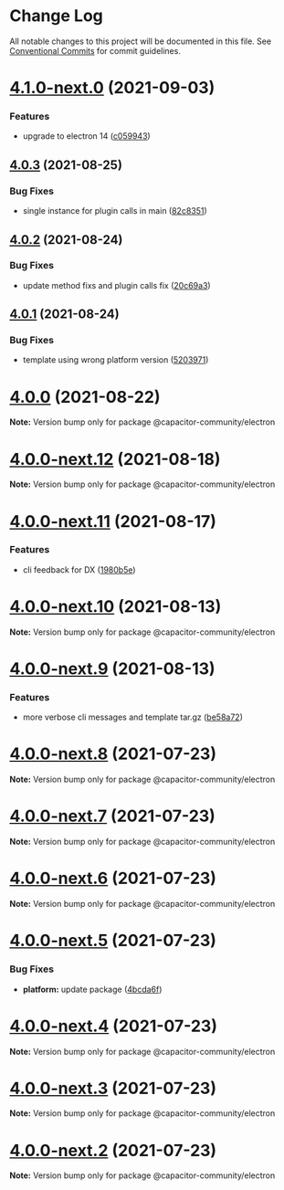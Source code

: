 # Change Log

All notable changes to this project will be documented in this file.
See [Conventional Commits](https://conventionalcommits.org) for commit guidelines.

# [4.1.0-next.0](https://github.com/capacitor-community/electron/compare/v4.0.3...v4.1.0-next.0) (2021-09-03)


### Features

* upgrade to electron 14 ([c059943](https://github.com/capacitor-community/electron/commit/c059943f51d843ad763e4a21dbc0083933714d30))






## [4.0.3](https://github.com/capacitor-community/electron/compare/v4.0.2...v4.0.3) (2021-08-25)


### Bug Fixes

* single instance for plugin calls in main ([82c8351](https://github.com/capacitor-community/electron/commit/82c835174261ea4d85ea8045e022969d4dd177ad))






## [4.0.2](https://github.com/capacitor-community/electron/compare/v4.0.1...v4.0.2) (2021-08-24)


### Bug Fixes

* update method fixs and plugin calls fix ([20c69a3](https://github.com/capacitor-community/electron/commit/20c69a3d334e065430900c0a875615dc84d2da84))





## [4.0.1](https://github.com/capacitor-community/electron/compare/v4.0.0...v4.0.1) (2021-08-24)


### Bug Fixes

* template using wrong platform version ([5203971](https://github.com/capacitor-community/electron/commit/5203971a8672a9cbbb6b1bcbaa6e261c8e8d806f))






# [4.0.0](https://github.com/capacitor-community/electron/compare/v4.0.0-next.12...v4.0.0) (2021-08-22)

**Note:** Version bump only for package @capacitor-community/electron






# [4.0.0-next.12](https://github.com/capacitor-community/electron/compare/v4.0.0-next.11...v4.0.0-next.12) (2021-08-18)

**Note:** Version bump only for package @capacitor-community/electron






# [4.0.0-next.11](https://github.com/capacitor-community/electron/compare/v4.0.0-next.10...v4.0.0-next.11) (2021-08-17)


### Features

* cli feedback for DX ([1980b5e](https://github.com/capacitor-community/electron/commit/1980b5e1da08c282855f90666cb889c3f4475749))






# [4.0.0-next.10](https://github.com/capacitor-community/electron/compare/v4.0.0-next.9...v4.0.0-next.10) (2021-08-13)

**Note:** Version bump only for package @capacitor-community/electron





# [4.0.0-next.9](https://github.com/capacitor-community/electron/compare/v4.0.0-next.8...v4.0.0-next.9) (2021-08-13)


### Features

* more verbose cli messages and template tar.gz ([be58a72](https://github.com/capacitor-community/electron/commit/be58a724512c562afba264793a3e97c9bf547aef))






# [4.0.0-next.8](https://github.com/capacitor-community/electron/compare/v4.0.0-next.7...v4.0.0-next.8) (2021-07-23)

**Note:** Version bump only for package @capacitor-community/electron





# [4.0.0-next.7](https://github.com/capacitor-community/electron/compare/v4.0.0-next.6...v4.0.0-next.7) (2021-07-23)

**Note:** Version bump only for package @capacitor-community/electron





# [4.0.0-next.6](https://github.com/capacitor-community/electron/compare/v4.0.0-next.5...v4.0.0-next.6) (2021-07-23)

**Note:** Version bump only for package @capacitor-community/electron





# [4.0.0-next.5](https://github.com/capacitor-community/electron/compare/v4.0.0-next.4...v4.0.0-next.5) (2021-07-23)


### Bug Fixes

* **platform:** update package ([4bcda6f](https://github.com/capacitor-community/electron/commit/4bcda6ffcc22b4dd92bf74f56f788213d1519085))





# [4.0.0-next.4](https://github.com/capacitor-community/electron/compare/v4.0.0-next.3...v4.0.0-next.4) (2021-07-23)

**Note:** Version bump only for package @capacitor-community/electron





# [4.0.0-next.3](https://github.com/capacitor-community/electron/compare/v4.0.0-next.2...v4.0.0-next.3) (2021-07-23)

**Note:** Version bump only for package @capacitor-community/electron





# [4.0.0-next.2](https://github.com/capacitor-community/electron/compare/v4.0.0-next.1...v4.0.0-next.2) (2021-07-23)

**Note:** Version bump only for package @capacitor-community/electron
